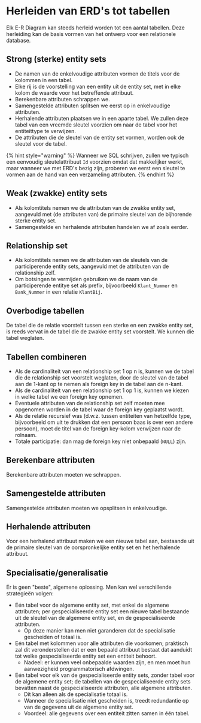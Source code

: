 # Herleiden van ERD's tot tabellen

Elk E-R Diagram kan steeds herleid worden tot een aantal tabellen. Deze herleiding kan de basis vormen van het ontwerp voor een relationele database. 

## Strong \(sterke\) entity sets 

* De namen van de enkelvoudige attributen vormen de titels voor de kolommen in een tabel.
* Elke rij is de voorstelling van een entity uit de entity set, met in elke kolom de waarde voor het betreffende attribuut.
* Berekenbare attributen schrappen we.
* Samengestelde attributen splitsen we eerst op in enkelvoudige attributen.
* Herhalende attributen plaatsen we in een aparte tabel. We zullen deze tabel van een vreemde sleutel voorzien om naar de tabel voor het entiteittype te verwijzen.
* De attributen die de sleutel van de entity set vormen, worden ook de sleutel voor de tabel. 

{% hint style="warning" %}
Wanneer we SQL schrijven, zullen we typisch een eenvoudig sleutelattribuut `Id` voorzien omdat dat makkelijker werkt, maar wanneer we met ERD's bezig zijn, proberen we eerst een sleutel te vormen aan de hand van een verzameling attributen.
{% endhint %}

## Weak \(zwakke\) entity sets 

* Als kolomtitels nemen we de attributen van de zwakke entity set, aangevuld met \(de attributen van\) de primaire sleutel van de bijhorende sterke entity set.
* Samengestelde en herhalende attributen handelen we af zoals eerder.

## Relationship set 

* Als kolomtitels nemen we de attributen van de sleutels van de participerende entity sets, aangevuld met de attributen van de relationship zelf.
* Om botsingen te vermijden gebruiken we de naam van de participerende entitye set als prefix, bijvoorbeeld `Klant_Nummer` en `Bank_Nummer` in een relatie `KlantBij`.

## Overbodige tabellen 

De tabel die de relatie voorstelt tussen een sterke en een zwakke entity set, is reeds vervat in de tabel die de zwakke entity set voorstelt. We kunnen die tabel weglaten. 

## Tabellen combineren

* Als de cardinaliteit van een relationship set 1 op n is, kunnen we de tabel die de relationship set voorstelt weglaten, door de sleutel van de tabel aan de 1-kant op te nemen als foreign key in de tabel aan de n-kant.
* Als de cardinaliteit van een relationship set 1 op 1 is, kunnen we kiezen in welke tabel we een foreign key opnemen.
* Eventuele attributen van de relationship set zelf moeten mee opgenomen worden in de tabel waar de foreign key geplaatst wordt.
* Als de relatie recursief was (d.w.z. tussen entiteiten van hetzelfde type, bijvoorbeeld om uit te drukken dat een persoon baas is over een andere persoon), moet de titel van de foreign key-kolom verwijzen naar de rolnaam.
* Totale participatie: dan mag de foreign key niet onbepaald (`NULL`) zijn.

## Berekenbare attributen

Berekenbare attributen moeten we schrappen.

## Samengestelde attributen

Samengestelde attributen moeten we opsplitsen in enkelvoudige.

## Herhalende attributen 

Voor een herhalend attribuut maken we een nieuwe tabel aan, bestaande uit de primaire sleutel van de oorspronkelijke entity set en het herhalende attribuut.

## Specialisatie/generalisatie

Er is geen "beste", algemene oplossing. Men kan wel verschillende strategieën volgen:

* Eén tabel voor de algemene entity set, met enkel de algemene attributen; per gespecialiseerde entity set een nieuwe tabel bestaande uit de sleutel van de algemene entity set, en de gespecialiseerde attributen.
  * Op deze manier kan men niet garanderen dat de specialisatie gescheiden of totaal is.
* Eén tabel met kolommen voor alle attributen die voorkomen; praktisch zal dit veronderstellen dat er een bepaald attribuut bestaat dat aanduidt tot welke gespecialiseerde entity set een entiteit behoort.
  * Nadeel: er kunnen veel onbepaalde waarden zijn, en men moet hun aanwezigheid programmatorisch afdwingen.
* Eén tabel voor elk van de gespecialiseerde entity sets, zonder tabel voor de algemene entity set; de tabellen van de gespecialiseerde entity sets bevatten naast de gespecialiseerde attributen, alle algemene attributen.
  * Dit kan alleen als de specialisatie totaal is.
  * Wanneer de specialisatie niet gescheiden is, treedt redundantie op van de gegevens uit de algemene entity set.
  * Voordeel: alle gegevens over een entiteit zitten samen in één tabel.

